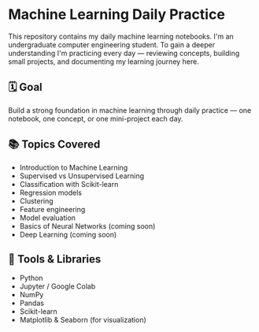 # Machine Learning Daily Practice

This repository contains my daily machine learning notebooks. I'm an undergraduate computer engineering student. To gain a deeper understanding I'm practicing every day — reviewing concepts, building small projects, and documenting my learning journey here.

## 🗓️ Goal

Build a strong foundation in machine learning through daily practice — one notebook, one concept, or one mini-project each day.

## 📚 Topics Covered

- Introduction to Machine Learning
- Supervised vs Unsupervised Learning
- Classification with Scikit-learn
- Regression models
- Clustering
- Feature engineering
- Model evaluation
- Basics of Neural Networks (coming soon)
- Deep Learning (coming soon)

## 🚀 Tools & Libraries

- Python
- Jupyter / Google Colab
- NumPy
- Pandas
- Scikit-learn
- Matplotlib & Seaborn (for visualization)

